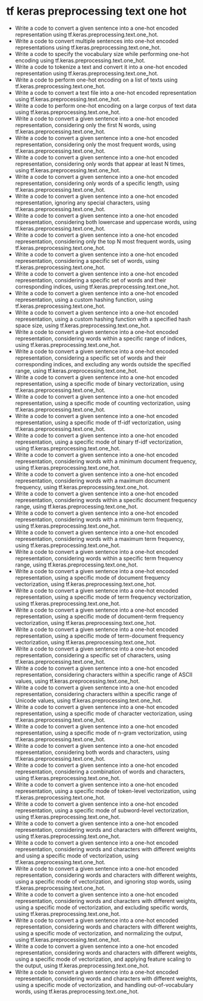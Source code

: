 # tf keras preprocessing text one hot

- Write a code to convert a given sentence into a one-hot encoded representation using tf.keras.preprocessing.text.one_hot.
- Write a code to convert multiple sentences into one-hot encoded representations using tf.keras.preprocessing.text.one_hot.
- Write a code to specify the vocabulary size while performing one-hot encoding using tf.keras.preprocessing.text.one_hot.
- Write a code to tokenize a text and convert it into a one-hot encoded representation using tf.keras.preprocessing.text.one_hot.
- Write a code to perform one-hot encoding on a list of texts using tf.keras.preprocessing.text.one_hot.
- Write a code to convert a text file into a one-hot encoded representation using tf.keras.preprocessing.text.one_hot.
- Write a code to perform one-hot encoding on a large corpus of text data using tf.keras.preprocessing.text.one_hot.
- Write a code to convert a given sentence into a one-hot encoded representation, considering only the first N words, using tf.keras.preprocessing.text.one_hot.
- Write a code to convert a given sentence into a one-hot encoded representation, considering only the most frequent words, using tf.keras.preprocessing.text.one_hot.
- Write a code to convert a given sentence into a one-hot encoded representation, considering only words that appear at least N times, using tf.keras.preprocessing.text.one_hot.
- Write a code to convert a given sentence into a one-hot encoded representation, considering only words of a specific length, using tf.keras.preprocessing.text.one_hot.
- Write a code to convert a given sentence into a one-hot encoded representation, ignoring any special characters, using tf.keras.preprocessing.text.one_hot.
- Write a code to convert a given sentence into a one-hot encoded representation, considering both lowercase and uppercase words, using tf.keras.preprocessing.text.one_hot.
- Write a code to convert a given sentence into a one-hot encoded representation, considering only the top N most frequent words, using tf.keras.preprocessing.text.one_hot.
- Write a code to convert a given sentence into a one-hot encoded representation, considering a specific set of words, using tf.keras.preprocessing.text.one_hot.
- Write a code to convert a given sentence into a one-hot encoded representation, considering a specific set of words and their corresponding indices, using tf.keras.preprocessing.text.one_hot.
- Write a code to convert a given sentence into a one-hot encoded representation, using a custom hashing function, using tf.keras.preprocessing.text.one_hot.
- Write a code to convert a given sentence into a one-hot encoded representation, using a custom hashing function with a specified hash space size, using tf.keras.preprocessing.text.one_hot.
- Write a code to convert a given sentence into a one-hot encoded representation, considering words within a specific range of indices, using tf.keras.preprocessing.text.one_hot.
- Write a code to convert a given sentence into a one-hot encoded representation, considering a specific set of words and their corresponding indices, and excluding any words outside the specified range, using tf.keras.preprocessing.text.one_hot.
- Write a code to convert a given sentence into a one-hot encoded representation, using a specific mode of binary vectorization, using tf.keras.preprocessing.text.one_hot.
- Write a code to convert a given sentence into a one-hot encoded representation, using a specific mode of counting vectorization, using tf.keras.preprocessing.text.one_hot.
- Write a code to convert a given sentence into a one-hot encoded representation, using a specific mode of tf-idf vectorization, using tf.keras.preprocessing.text.one_hot.
- Write a code to convert a given sentence into a one-hot encoded representation, using a specific mode of binary tf-idf vectorization, using tf.keras.preprocessing.text.one_hot.
- Write a code to convert a given sentence into a one-hot encoded representation, considering words with a minimum document frequency, using tf.keras.preprocessing.text.one_hot.
- Write a code to convert a given sentence into a one-hot encoded representation, considering words with a maximum document frequency, using tf.keras.preprocessing.text.one_hot.
- Write a code to convert a given sentence into a one-hot encoded representation, considering words within a specific document frequency range, using tf.keras.preprocessing.text.one_hot.
- Write a code to convert a given sentence into a one-hot encoded representation, considering words with a minimum term frequency, using tf.keras.preprocessing.text.one_hot.
- Write a code to convert a given sentence into a one-hot encoded representation, considering words with a maximum term frequency, using tf.keras.preprocessing.text.one_hot.
- Write a code to convert a given sentence into a one-hot encoded representation, considering words within a specific term frequency range, using tf.keras.preprocessing.text.one_hot.
- Write a code to convert a given sentence into a one-hot encoded representation, using a specific mode of document frequency vectorization, using tf.keras.preprocessing.text.one_hot.
- Write a code to convert a given sentence into a one-hot encoded representation, using a specific mode of term frequency vectorization, using tf.keras.preprocessing.text.one_hot.
- Write a code to convert a given sentence into a one-hot encoded representation, using a specific mode of document-term frequency vectorization, using tf.keras.preprocessing.text.one_hot.
- Write a code to convert a given sentence into a one-hot encoded representation, using a specific mode of term-document frequency vectorization, using tf.keras.preprocessing.text.one_hot.
- Write a code to convert a given sentence into a one-hot encoded representation, considering a specific set of characters, using tf.keras.preprocessing.text.one_hot.
- Write a code to convert a given sentence into a one-hot encoded representation, considering characters within a specific range of ASCII values, using tf.keras.preprocessing.text.one_hot.
- Write a code to convert a given sentence into a one-hot encoded representation, considering characters within a specific range of Unicode values, using tf.keras.preprocessing.text.one_hot.
- Write a code to convert a given sentence into a one-hot encoded representation, using a specific mode of character vectorization, using tf.keras.preprocessing.text.one_hot.
- Write a code to convert a given sentence into a one-hot encoded representation, using a specific mode of n-gram vectorization, using tf.keras.preprocessing.text.one_hot.
- Write a code to convert a given sentence into a one-hot encoded representation, considering both words and characters, using tf.keras.preprocessing.text.one_hot.
- Write a code to convert a given sentence into a one-hot encoded representation, considering a combination of words and characters, using tf.keras.preprocessing.text.one_hot.
- Write a code to convert a given sentence into a one-hot encoded representation, using a specific mode of token-level vectorization, using tf.keras.preprocessing.text.one_hot.
- Write a code to convert a given sentence into a one-hot encoded representation, using a specific mode of subword-level vectorization, using tf.keras.preprocessing.text.one_hot.
- Write a code to convert a given sentence into a one-hot encoded representation, considering words and characters with different weights, using tf.keras.preprocessing.text.one_hot.
- Write a code to convert a given sentence into a one-hot encoded representation, considering words and characters with different weights and using a specific mode of vectorization, using tf.keras.preprocessing.text.one_hot.
- Write a code to convert a given sentence into a one-hot encoded representation, considering words and characters with different weights, using a specific mode of vectorization, and ignoring stop words, using tf.keras.preprocessing.text.one_hot.
- Write a code to convert a given sentence into a one-hot encoded representation, considering words and characters with different weights, using a specific mode of vectorization, and excluding specific words, using tf.keras.preprocessing.text.one_hot.
- Write a code to convert a given sentence into a one-hot encoded representation, considering words and characters with different weights, using a specific mode of vectorization, and normalizing the output, using tf.keras.preprocessing.text.one_hot.
- Write a code to convert a given sentence into a one-hot encoded representation, considering words and characters with different weights, using a specific mode of vectorization, and applying feature scaling to the output, using tf.keras.preprocessing.text.one_hot.
- Write a code to convert a given sentence into a one-hot encoded representation, considering words and characters with different weights, using a specific mode of vectorization, and handling out-of-vocabulary words, using tf.keras.preprocessing.text.one_hot.